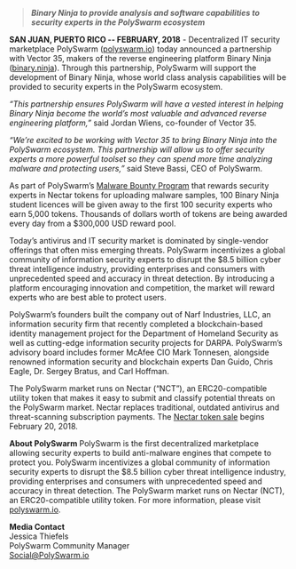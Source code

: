 > **_Binary Ninja to provide analysis and software capabilities to security experts in the PolySwarm ecosystem_**

**SAN JUAN, PUERTO RICO --  FEBRUARY, 2018** - Decentralized IT security marketplace PolySwarm ([polyswarm.io](https://polyswarm.io/)) today announced a partnership with Vector 35, makers of the reverse engineering platform Binary Ninja ([binary.ninja](https://binary.ninja/)). Through this partnership, PolySwarm will support the development of Binary Ninja, whose world class analysis capabilities will be provided to security experts in the PolySwarm ecosystem.

*“This partnership ensures PolySwarm will have a vested interest in helping Binary Ninja become the world’s most valuable and advanced reverse engineering platform,”* said Jordan Wiens, co-founder of Vector 35.

*“We’re excited to be working with Vector 35 to bring Binary Ninja into the PolySwarm ecosystem. This partnership will allow us to offer security experts a more powerful toolset so they can spend more time analyzing malware and protecting users,”* said Steve Bassi, CEO of PolySwarm.

As part of PolySwarm’s [Malware Bounty Program](https://polyswarm.io/security_experts/index.html) that rewards security experts in Nectar tokens for uploading malware samples, 100 Binary Ninja student licences will be given away to the first 100 security experts who earn 5,000 tokens. Thousands of dollars worth of tokens are being awarded every day from a $300,000 USD reward pool.

Today’s antivirus and IT security market is dominated by single-vendor offerings that often miss emerging threats. PolySwarm incentivizes a global community of information security experts to disrupt the $8.5 billion cyber threat intelligence industry, providing enterprises and consumers with unprecedented speed and accuracy in threat detection. By introducing a platform  encouraging innovation and competition, the market will reward experts who are best able to protect users.

PolySwarm’s founders built the company out of Narf Industries, LLC, an information security firm that recently completed a blockchain-based identity management project for the Department of Homeland Security as well as cutting-edge information security projects for DARPA. PolySwarm’s advisory board includes former McAfee CIO Mark Tonnesen, alongside renowned information security and blockchain experts Dan Guido, Chris Eagle, Dr. Sergey Bratus, and Carl Hoffman.

The PolySwarm market runs on Nectar (“NCT”), an ERC20-compatible utility token that makes it easy to submit and classify potential threats on the PolySwarm market. Nectar replaces traditional, outdated antivirus and threat-scanning subscription payments. The [Nectar token sale](https://tokensale.polyswarm.io/) begins February 20, 2018.

**About PolySwarm**
PolySwarm is the first decentralized marketplace allowing security experts to build anti-malware engines that compete to protect you. PolySwarm incentivizes a global community of information security experts to disrupt the $8.5 billion cyber threat intelligence industry, providing enterprises and consumers with unprecedented speed and accuracy in threat detection. The PolySwarm market runs on Nectar (NCT), an ERC20-compatible utility token. For more information, please visit [polyswarm.io](https://polyswarm.io/).

**Media Contact**  
Jessica Thiefels  
PolySwarm Community Manager  
Social@PolySwarm.io  

